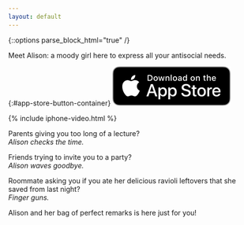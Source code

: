 ```yaml
---
layout: default
---
```

{::options parse_block_html="true" /}

Meet Alison: a moody girl here to express all your antisocial needs.

{:#app-store-button-container}
[![Download on the App Store](media/app-store-badge.svg)](https://itunes.apple.com/us/app/antisocial-alison/id1282813067?ls=1&mt=8)

<div id="iphone-video-mobile">
  {% include iphone-video.html %}
</div>

Parents giving you too long of a lecture?<br>
*Alison checks the time.*

Friends trying to invite you to a party?<br>
*Alison waves goodbye.*

Roommate asking you if you ate her delicious ravioli leftovers that she saved from last night?<br>
*Finger guns.*

Alison and her bag of perfect remarks is here just for you!

